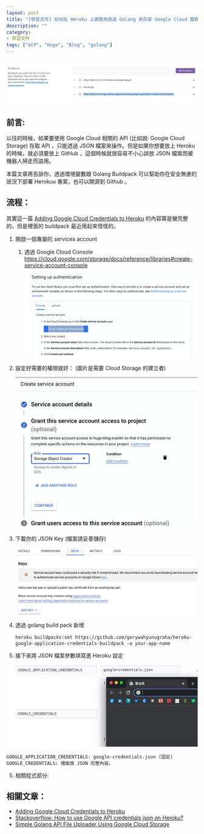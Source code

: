```yaml
---
layout: post
title: "[學習文件] 如何在 Heroku 上面使用透過 Golang 來存取 Google Cloud 服務"
description: ""
category: 
- 學習文件
tags: ["GCP", "Hugo", "Blog", "golang"]
---
```


![image-20220321200254901](../images/2021/image-20220321200254901.png)

## 前言:

以往的時候，如果要使用 Google Cloud 相關的 API (比如說: Google Cloud Storage) 存取 API ，只能透過 JSON 檔案來操作。但是如果你想要放上 Heroku 的時候，就必須要放上 GitHub ，這個時候就很容易不小心誤放 JSON 檔案而被機器人掃走而盜用。

本篇文章將告訴你，透過環境變數跟 Golang Buildpack 可以幫助你在安全無慮的狀況下部署 Herokuu 專案，也可以開源到 Github 。

## 流程：

其實這一篇 [Adding Google Cloud Credentials to Heroku](https://devdojo.com/bryanborge/adding-google-cloud-credentials-to-heroku) 的內容算是蠻完整的，但是裡面的 buildpack 最近用起來怪怪的。

1. 開啟一個專屬的 services account

   1. 透過 Google Cloud Console https://cloud.google.com/storage/docs/reference/libraries#create-service-account-console

      ![image-20220321204811895](../images/2021/image-20220321204811895.png)

2. 設定好需要的權限就好： (圖片是需要 Cloud Storage 的建立者)

   ![image-20220321205120799](../images/2021/image-20220321205120799.png)

3. 下載你的 JSON Key (檔案請妥善儲存)

   ![image-20220321205220312](../images/2021/image-20220321205220312.png)

4. 透過 golang build pack 新增

   ```
   heroku buildpacks:set https://github.com/gerywahyunugraha/heroku-google-application-credentials-buildpack -a your-app-name
   ```

5. 接下來將 JSON 檔案參數填寫進 Heroku 設定

![image-20220321204425338](../images/2021/image-20220321204425338.png)

```
GOOGLE_APPLICATION_CREDENTIALS: google-credentials.json (固定)
GOOGLE_CREDENTIALS: 裡面放 JSON 完整內容。
```

5. 相關程式部分:

<script src="https://gist.github.com/kkdai/96a7c3a9c1b74d40330c1b132b023726.js"></script>


## 相關文章：

- [Adding Google Cloud Credentials to Heroku](https://devdojo.com/bryanborge/adding-google-cloud-credentials-to-heroku)
- [Stackoverflow: How to use Google API credentials json on Heroku?](https://stackoverflow.com/questions/47446480/how-to-use-google-api-credentials-json-on-heroku)
- [Simple Golang API File Uploader Using Google Cloud Storage](https://adityarama1210.medium.com/simple-golang-api-uploader-using-google-cloud-storage-3d5e45df74a5)
